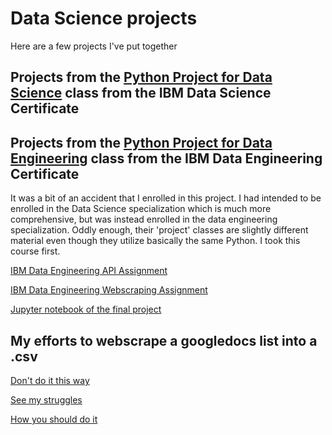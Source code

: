 # Data Science projects
Here are a few projects I've put together

## Projects from the [Python Project for Data Science](https://www.coursera.org/learn/python-project-for-data-science) class from the IBM Data Science Certificate


## Projects from the [Python Project for Data Engineering](https://www.coursera.org/learn/python-project-for-data-engineering/) class from the IBM Data Engineering Certificate
It was a bit of an accident that I enrolled in this project.  I had intended to be enrolled in the Data Science specialization which is much more comprehensive, but was instead enrolled in the data engineering specialization.  Oddly enough, their 'project' classes are slightly different material even though they utilize basically the same Python.  I took this course first. 

[IBM Data Engineering API Assignment](ibm_data_engineering_apis.py)

[IBM Data Engineering Webscraping Assignment](ibm_data_engineering_webscraping.py)

[Jupyter notebook of the final project](Chicago_socioeconomic_data.ipynb)


## My efforts to webscrape a googledocs list into a .csv
[Don't do it this way](parse.py)

[See my struggles](scrape_old.py)

[How you should do it](scrape.py)
